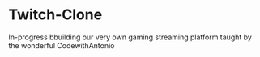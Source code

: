 # Twitch-Clone
In-progress
bbuilding our very own gaming streaming platform
taught by the wonderful CodewithAntonio 
```
